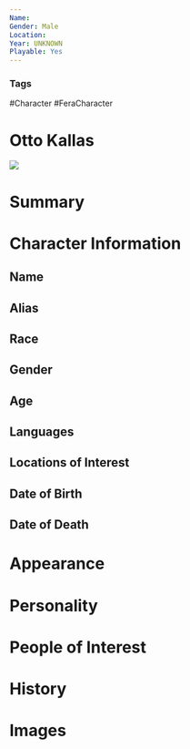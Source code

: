 ```yaml
---
Name: 
Gender: Male
Location: 
Year: UNKNOWN
Playable: Yes
---
```


### Tags
#Character #FeraCharacter 

# Otto Kallas
![](FSMhDFrXIAA-JY2.jpg)

# Summary


# Character Information

## Name

## Alias

## Race

## Gender

## Age

## Languages

## Locations of Interest

## Date of Birth

## Date of Death

# Appearance

# Personality

# People of Interest

# History

# Images

